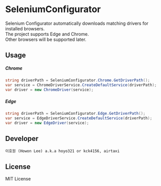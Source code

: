 # SeleniumConfigurator

Selenium Configurator automatically downloads matching drivers for installed browsers.
<br>The project supports Edge and Chrome.
<br>Other browsers will be supported later.

Usage
----


##### Chrome
```csharp
string driverPath = SeleniumConfigurator.Chrome.GetDriverPath();
var service = ChromeDriverService.CreateDefaultService(driverPath);
var driver = new ChromeDriver(service);
```

##### Edge
```csharp
string driverPath = SeleniumConfigurator.Edge.GetDriverPath();
var service = EdgeDriverService.CreateDefaultService(driverPath);
var driver = new EdgeDriver(service);
```

Developer
----
`이호원 (Howon Lee) a.k.a hoyo321 or kck4156, airtaxi`

License
----
MIT License
